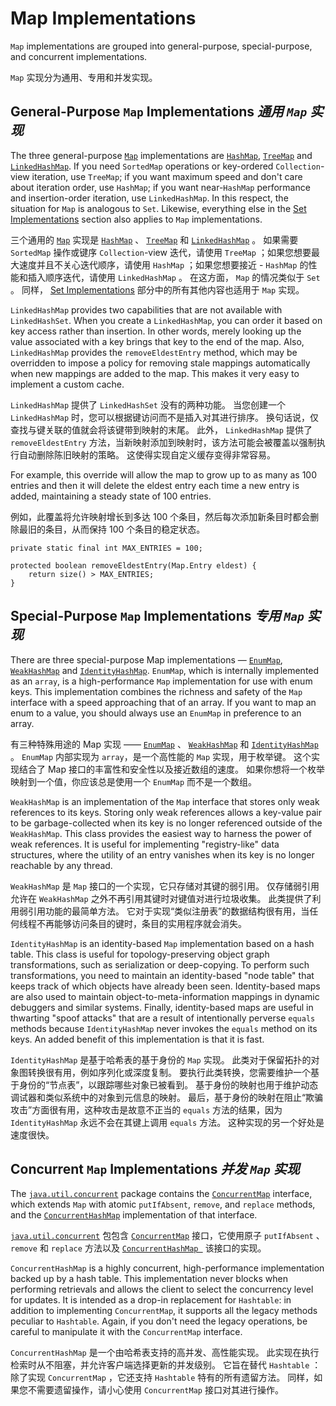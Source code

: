 # Map Implementations


`Map` implementations are grouped into general-purpose, special-purpose, and concurrent implementations.


`Map` 实现分为通用、专用和并发实现。


## General-Purpose `Map` Implementations _通用 `Map` 实现_


The three general-purpose [`Map`](https://docs.oracle.com/javase/8/docs/api/java/util/Map.html) implementations are [`HashMap`](https://docs.oracle.com/javase/8/docs/api/java/util/HashMap.html), [`TreeMap`](https://docs.oracle.com/javase/8/docs/api/java/util/TreeMap.html) and [`LinkedHashMap`](https://docs.oracle.com/javase/8/docs/api/java/util/LinkedHashMap.html). 
If you need `SortedMap` operations or key-ordered `Collection`-view iteration, use `TreeMap`; if you want maximum speed and don't care about iteration order, use `HashMap`; if you want near-`HashMap` performance and insertion-order iteration, use `LinkedHashMap`. 
In this respect, the situation for `Map` is analogous to `Set`. 
Likewise, everything else in the [Set Implementations](https://docs.oracle.com/javase/tutorial/collections/implementations/set.html) section also applies to `Map` implementations.


三个通用的 [`Map`](https://docs.oracle.com/javase/8/docs/api/java/util/Map.html) 实现是 [`HashMap`](https://docs.oracle.com/javase/8/docs/api/java/util/HashMap.html) 、 [`TreeMap`](https://docs.oracle.com/javase/8/docs/api/java/util/TreeMap.html) 和 [`LinkedHashMap`](https://docs.oracle.com/javase/8/docs/api/java/util/LinkedHashMap.html) 。
如果需要 `SortedMap` 操作或键序 `Collection`-view 迭代，请使用 `TreeMap` ；如果您想要最大速度并且不关心迭代顺序，请使用 `HashMap` ；如果您想要接近 - `HashMap` 的性能和插入顺序迭代，请使用 `LinkedHashMap` 。
在这方面， `Map` 的情况类似于 `Set` 。
同样， [Set Implementations](set.md) 部分中的所有其他内容也适用于 `Map` 实现。


`LinkedHashMap` provides two capabilities that are not available with `LinkedHashSet`. 
When you create a `LinkedHashMap`, you can order it based on key access rather than insertion. 
In other words, merely looking up the value associated with a key brings that key to the end of the map. 
Also, `LinkedHashMap` provides the `removeEldestEntry` method, which may be overridden to impose a policy for removing stale mappings automatically when new mappings are added to the map. 
This makes it very easy to implement a custom cache.


`LinkedHashMap` 提供了 `LinkedHashSet` 没有的两种功能。
当您创建一个 `LinkedHashMap` 时，您可以根据键访问而不是插入对其进行排序。
换句话说，仅查找与键关联的值就会将该键带到映射的末尾。
此外， `LinkedHashMap` 提供了 `removeEldestEntry` 方法，当新映射添加到映射时，该方法可能会被覆盖以强制执行自动删除陈旧映射的策略。
这使得实现自定义缓存变得非常容易。


For example, this override will allow the map to grow up to as many as 100 entries and then it will delete the eldest entry each time a new entry is added, maintaining a steady state of 100 entries.


例如，此覆盖将允许映射增长到多达 100 个条目，然后每次添加新条目时都会删除最旧的条目，从而保持 100 个条目的稳定状态。


```text
private static final int MAX_ENTRIES = 100;

protected boolean removeEldestEntry(Map.Entry eldest) {
    return size() > MAX_ENTRIES;
}
```


## Special-Purpose `Map` Implementations _专用 `Map` 实现_


There are three special-purpose Map implementations — [`EnumMap`](https://docs.oracle.com/javase/8/docs/api/java/util/EnumMap.html), [`WeakHashMap`](https://docs.oracle.com/javase/8/docs/api/java/util/WeakHashMap.html) and [`IdentityHashMap`](https://docs.oracle.com/javase/8/docs/api/java/util/IdentityHashMap.html). 
`EnumMap`, which is internally implemented as an `array`, is a high-performance `Map` implementation for use with enum keys. 
This implementation combines the richness and safety of the `Map` interface with a speed approaching that of an array. 
If you want to map an enum to a value, you should always use an `EnumMap` in preference to an array.


有三种特殊用途的 Map 实现 —— [`EnumMap`](https://docs.oracle.com/javase/8/docs/api/java/util/EnumMap.html) 、 [`WeakHashMap`](https://docs.oracle.com/javase/8/docs/api/java/util/WeakHashMap.html) 和 [`IdentityHashMap`](https://docs.oracle.com/javase/8/docs/api/java/util/IdentityHashMap.html) 。
`EnumMap` 内部实现为 `array`，是一个高性能的 `Map` 实现，用于枚举键。
这个实现结合了 Map 接口的丰富性和安全性以及接近数组的速度。
如果你想将一个枚举映射到一个值，你应该总是使用一个 `EnumMap` 而不是一个数组。


`WeakHashMap` is an implementation of the `Map` interface that stores only weak references to its keys. 
Storing only weak references allows a key-value pair to be garbage-collected when its key is no longer referenced outside of the `WeakHashMap`. 
This class provides the easiest way to harness the power of weak references. 
It is useful for implementing "registry-like" data structures, where the utility of an entry vanishes when its key is no longer reachable by any thread.


`WeakHashMap` 是 `Map` 接口的一个实现，它只存储对其键的弱引用。
仅存储弱引用允许在 `WeakHashMap` 之外不再引用其键时对键值对进行垃圾收集。
此类提供了利用弱引用功能的最简单方法。
它对于实现“类似注册表”的数据结构很有用，当任何线程不再能够访问条目的键时，条目的实用程序就会消失。


`IdentityHashMap` is an identity-based `Map` implementation based on a hash table. 
This class is useful for topology-preserving object graph transformations, such as serialization or deep-copying. 
To perform such transformations, you need to maintain an identity-based "node table" that keeps track of which objects have already been seen. 
Identity-based maps are also used to maintain object-to-meta-information mappings in dynamic debuggers and similar systems. 
Finally, identity-based maps are useful in thwarting "spoof attacks" that are a result of intentionally perverse `equals` methods because `IdentityHashMap` never invokes the `equals` method on its keys. 
An added benefit of this implementation is that it is fast.


`IdentityHashMap` 是基于哈希表的基于身份的 `Map` 实现。
此类对于保留拓扑的对象图转换很有用，例如序列化或深度复制。
要执行此类转换，您需要维护一个基于身份的“节点表”，以跟踪哪些对象已被看到。
基于身份的映射也用于维护动态调试器和类似系统中的对象到元信息的映射。
最后，基于身份的映射在阻止“欺骗攻击”方面很有用，这种攻击是故意不正当的 `equals` 方法的结果，因为 `IdentityHashMap` 永远不会在其键上调用 `equals` 方法。
这种实现的另一个好处是速度很快。


## Concurrent `Map` Implementations _并发 `Map` 实现_


The [`java.util.concurrent`](https://docs.oracle.com/javase/8/docs/api/java/util/concurrent/package-summary.html) package contains the [`ConcurrentMap`](https://docs.oracle.com/javase/8/docs/api/java/util/concurrent/ConcurrentMap.html) interface, which extends `Map` with atomic `putIfAbsent`, `remove`, and `replace` methods, and the [`ConcurrentHashMap`](https://docs.oracle.com/javase/8/docs/api/java/util/concurrent/ConcurrentHashMap.html) implementation of that interface.


[`java.util.concurrent`](https://docs.oracle.com/javase/8/docs/api/java/util/concurrent/package-summary.html) 包包含 [`ConcurrentMap`](https://docs.oracle.com/javase/8/docs/api/java/util/concurrent/ConcurrentMap.html) 接口，它使用原子 `putIfAbsent` 、`remove` 和 `replace` 方法以及 [`ConcurrentHashMap `](https://docs.oracle.com/javase/8/docs/api/java/util/concurrent/ConcurrentHashMap.html) 该接口的实现。


`ConcurrentHashMap` is a highly concurrent, high-performance implementation backed up by a hash table. 
This implementation never blocks when performing retrievals and allows the client to select the concurrency level for updates. 
It is intended as a drop-in replacement for `Hashtable`: in addition to implementing `ConcurrentMap`, it supports all the legacy methods peculiar to `Hashtable`. 
Again, if you don't need the legacy operations, be careful to manipulate it with the `ConcurrentMap` interface.


`ConcurrentHashMap` 是一个由哈希表支持的高并发、高性能实现。
此实现在执行检索时从不阻塞，并允许客户端选择更新的并发级别。
它旨在替代 `Hashtable` ：除了实现 `ConcurrentMap` ，它还支持 `Hashtable` 特有的所有遗留方法。
同样，如果您不需要遗留操作，请小心使用 `ConcurrentMap` 接口对其进行操作。
